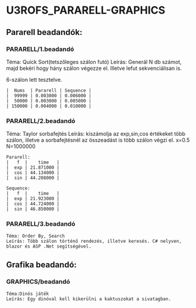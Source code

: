# U3ROFS_PARARELL-GRAPHICS

## Pararell beadandók:

### PARARELL/1.beadandó

Téma: Quick Sort(tetszőleges szálon futó)
Leírás: Generál N db számot, majd bekéri hogy hány szálon végezze el. Illetve lefut sekvenciálisan is.

6-szálon lett tesztelve.

    |  Nums  | Pararell | Sequence |
    |  99999 | 0.003000 | 0.006000 |
    |  50000 | 0.003000 | 0.005000 |
    | 150000 | 0.004000 | 0.010000 |

### PARARELL/2.beadandó

Téma: Taylor sorbafejtés
Leírás: kiszámolja az exp,sin,cos értékeket több szálon, illetve a sorbafejtésnél az összeadást is több szálon végzi el.
    x=0.5 N=1000000

    Pararell:
    |   f  |    time   |
    |  exp | 21.871000 |
    |  cos | 44.134000 |
    |  sin | 44.208000 |

    Sequence:
    |   f  |    time   |
    |  exp | 21.923000 |
    |  cos | 44.724000 |
    |  sin | 46.850000 |

### PARARELL/3.beadandó

    Téma: Order By, Search
    Leírás: Több szálon történő rendezés, illetve keresés. C# nelyven, blazor és ASP .Net segítségével.

## Grafika beadandó:

### GRAPHICS/beadandó

    Téma:Dinós játék
    Leírás: Egy dinóval kell kikerülni a kaktuszokat a sivatagban.
